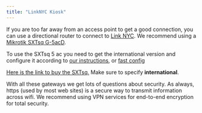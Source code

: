 ```yaml
---
title: "LinkNYC Kiosk"
---
```


If you are too far away from an access point to get a good connection, you can use a directional router to connect to [Link NYC](https://link.nyc). We recommend using a [Mikrotik SXTsq G-5acD](/hardware/sxtsqg5acd/).

To use the SXTsq 5 ac you need to get the international version and configure it according to [our instructions](/hardware/sxtsqg5acd), or [fast config](/hardware/config/#sxtKiosk)

[Here is the link to buy the SXTsq.](https://www.multilink.us/SXTsq-5-ac_p_1271.html) Make sure to specify **international**.

With all these gateways we get lots of questions about security. As always, https (used by most web sites) is a secure way to transmit information across wifi. We recommend using VPN services for end-to-end encryption for total security.
